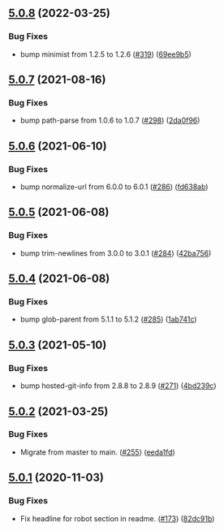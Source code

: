 ## [5.0.8](https://github.com/thenativeweb/measure-time/compare/5.0.7...5.0.8) (2022-03-25)


### Bug Fixes

* bump minimist from 1.2.5 to 1.2.6 ([#319](https://github.com/thenativeweb/measure-time/issues/319)) ([69ee9b5](https://github.com/thenativeweb/measure-time/commit/69ee9b53499eb359e0f36f4823f323258ca16efd))

## [5.0.7](https://github.com/thenativeweb/measure-time/compare/5.0.6...5.0.7) (2021-08-16)


### Bug Fixes

* bump path-parse from 1.0.6 to 1.0.7 ([#298](https://github.com/thenativeweb/measure-time/issues/298)) ([2da0f96](https://github.com/thenativeweb/measure-time/commit/2da0f9691587703be86f0cbfd89ee80a623d1bac))

## [5.0.6](https://github.com/thenativeweb/measure-time/compare/5.0.5...5.0.6) (2021-06-10)


### Bug Fixes

* bump normalize-url from 6.0.0 to 6.0.1 ([#286](https://github.com/thenativeweb/measure-time/issues/286)) ([fd638ab](https://github.com/thenativeweb/measure-time/commit/fd638ab6d6e4bd6dc0a334fa3fc34256de528253))

## [5.0.5](https://github.com/thenativeweb/measure-time/compare/5.0.4...5.0.5) (2021-06-08)


### Bug Fixes

* bump trim-newlines from 3.0.0 to 3.0.1 ([#284](https://github.com/thenativeweb/measure-time/issues/284)) ([42ba756](https://github.com/thenativeweb/measure-time/commit/42ba75634bffc5d80831f5269765f57ce92065d8))

## [5.0.4](https://github.com/thenativeweb/measure-time/compare/5.0.3...5.0.4) (2021-06-08)


### Bug Fixes

* bump glob-parent from 5.1.1 to 5.1.2 ([#285](https://github.com/thenativeweb/measure-time/issues/285)) ([1ab741c](https://github.com/thenativeweb/measure-time/commit/1ab741cd376f23a97342efadb68901e45c7ff5db))

## [5.0.3](https://github.com/thenativeweb/measure-time/compare/5.0.2...5.0.3) (2021-05-10)


### Bug Fixes

* bump hosted-git-info from 2.8.8 to 2.8.9 ([#271](https://github.com/thenativeweb/measure-time/issues/271)) ([4bd239c](https://github.com/thenativeweb/measure-time/commit/4bd239cbde09a225ad77c452a18cd60ea3f27025))

## [5.0.2](https://github.com/thenativeweb/measure-time/compare/5.0.1...5.0.2) (2021-03-25)


### Bug Fixes

* Migrate from master to main. ([#255](https://github.com/thenativeweb/measure-time/issues/255)) ([eeda1fd](https://github.com/thenativeweb/measure-time/commit/eeda1fd4bf1ee09da6406bb7ff9a81b777fef93b))

## [5.0.1](https://github.com/thenativeweb/measure-time/compare/5.0.0...5.0.1) (2020-11-03)


### Bug Fixes

* Fix headline for robot section in readme. ([#173](https://github.com/thenativeweb/measure-time/issues/173)) ([82dc91b](https://github.com/thenativeweb/measure-time/commit/82dc91bdc65b053bdbe5fbaa63f4e4f77e8ff4a0))
